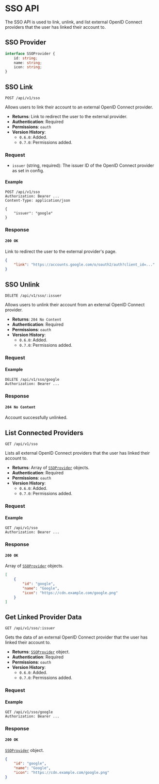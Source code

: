 # SSO API

The SSO API is used to link, unlink, and list external OpenID Connect providers that the user has linked their account to.

## SSO Provider

```ts
interface SSOProvider {
    id: string;
    name: string;
    icon: string;
}
```

## SSO Link

```http
POST /api/v1/sso
```

Allows users to link their account to an external OpenID Connect provider.

- **Returns**: Link to redirect the user to the external provider.
- **Authentication**: Required
- **Permissions**: `oauth`
- **Version History**:
  - `0.6.0`: Added.
  - `0.7.0`: Permissions added.

### Request

- `issuer` (string, required): The issuer ID of the OpenID Connect provider as set in config.

#### Example

```http
POST /api/v1/sso
Authorization: Bearer ...
Content-Type: application/json

{
    "issuer": "google"
}
```

### Response

#### `200 OK`

Link to redirect the user to the external provider's page.

```json
{
    "link": "https://accounts.google.com/o/oauth2/auth?client_id=..."
}
```

## SSO Unlink

```http
DELETE /api/v1/sso/:issuer
```

Allows users to unlink their account from an external OpenID Connect provider.

- **Returns**: `204 No Content`
- **Authentication**: Required
- **Permissions**: `oauth`
- **Version History**:
  - `0.6.0`: Added.
  - `0.7.0`: Permissions added.

### Request

#### Example

```http
DELETE /api/v1/sso/google
Authorization: Bearer ...
```

### Response

#### `204 No Content`

Account successfully unlinked.

## List Connected Providers

```http
GET /api/v1/sso
```

Lists all external OpenID Connect providers that the user has linked their account to.

- **Returns**: Array of [`SSOProvider`](#ssoprovider) objects.
- **Authentication**: Required
- **Permissions**: `oauth`
- **Version History**:
  - `0.6.0`: Added.
  - `0.7.0`: Permissions added.

### Request

#### Example

```http
GET /api/v1/sso
Authorization: Bearer ...
```

### Response

#### `200 OK`

Array of [`SSOProvider`](#ssoprovider) objects.

```json
[
    {
        "id": "google",
        "name": "Google",
        "icon": "https://cdn.example.com/google.png"
    }
]
```

## Get Linked Provider Data

```http
GET /api/v1/sso/:issuer
```

Gets the data of an external OpenID Connect provider that the user has linked their account to.

- **Returns**: [`SSOProvider`](#ssoprovider) object.
- **Authentication**: Required
- **Permissions**: `oauth`
- **Version History**:
  - `0.6.0`: Added.
  - `0.7.0`: Permissions added.

### Request

#### Example

```http
GET /api/v1/sso/google
Authorization: Bearer ...
```

### Response

#### `200 OK`

[`SSOProvider`](#ssoprovider) object.

```json
{
    "id": "google",
    "name": "Google",
    "icon": "https://cdn.example.com/google.png"
}
```
